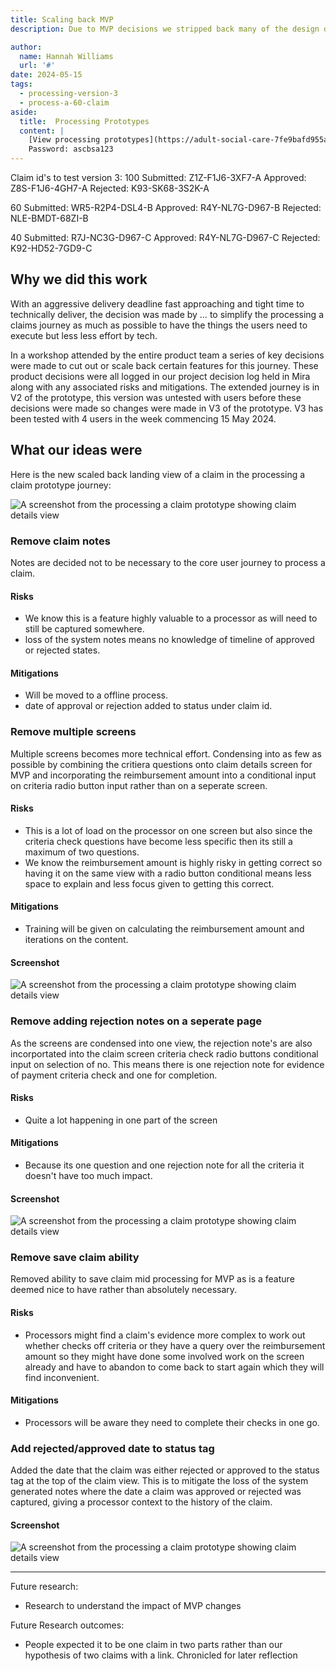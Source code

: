 ```yaml
---
title: Scaling back MVP
description: Due to MVP decisions we stripped back many of the design decisions to accommodate quicker technical delivery. 

author:
  name: Hannah Williams
  url: '#'
date: 2024-05-15
tags:
  - processing-version-3
  - process-a-60-claim
aside:
  title:  Processing Prototypes
  content: |
    [View processing prototypes](https://adult-social-care-7fe9bafd955a.herokuapp.com/version-index?area=Processing) 
    Password: ascbsa123
---
```


Claim id's to test version 3:
100
Submitted: Z1Z-F1J6-3XF7-A
Approved: Z8S-F1J6-4GH7-A
Rejected: K93-SK68-3S2K-A

60
Submitted: WR5-R2P4-DSL4-B
Approved: R4Y-NL7G-D967-B
Rejected: NLE-BMDT-68ZI-B

40
Submitted: R7J-NC3G-D967-C
Approved: R4Y-NL7G-D967-C
Rejected: K92-HD52-7GD9-C

## Why we did this work

With an aggressive delivery deadline fast approaching and tight time to technically deliver, the decision was made by … to simplify the processing a claims journey as much as possible to have the things the users need to execute but less less effort by tech. 

In a workshop attended by the entire product team a series of key decisions were made to cut out or scale back certain features for this journey. These product decisions were all logged in our project decision log held in Mira along with any associated risks and mitigations. The extended journey is in V2 of the prototype, this version was untested with users before these decisions were made so changes were made in V3 of the prototype. V3 has been tested with 4 users in the week commencing 15 May 2024.


## What our ideas were

Here is the new scaled back landing view of a claim in the processing a claim prototype journey:

![A screenshot from the processing a claim prototype showing claim details view](claim-details-v3.png "Claim details view of a unprocessed claim")

### Remove claim notes

Notes are decided not to be necessary to the core user journey to process a claim.

#### Risks

- We know this is a feature highly valuable to a processor as will need to still be captured somewhere. 
- loss of the system notes means no knowledge of timeline of approved or rejected states. 

#### Mitigations

- Will be moved to a offline process. 
- date of approval or rejection added to status under claim id.


### Remove multiple screens

Multiple screens becomes more technical effort. Condensing into as few as possible by combining the critiera questions onto claim details screen for MVP and incorporating the reimbursement amount into a conditional input on criteria radio button input rather than on a seperate screen.

#### Risks

- This is a lot of load on the processor on one screen but also since the criteria check questions have become less specific then its still a maximum of two questions. 
- We know the reimbursement amount is highly risky in getting correct so having it on the same view with a radio button conditional means less space to explain and less focus given to getting this correct.

#### Mitigations

- Training will be given on calculating the reimbursement amount and iterations on the content.

#### Screenshot

![A screenshot from the processing a claim prototype showing claim details view](claim-details-yes.png "Claim details view with yes checked radio selections")

### Remove adding rejection notes on a seperate page

As the screens are condensed into one view, the rejection note's are also incorportated into the claim screen criteria check radio buttons conditional input on selection of no. This means there is one rejection note for evidence of payment criteria check and one for completion. 

#### Risks
- Quite a lot happening in one part of the screen

#### Mitigations
- Because its one question and one rejection note for all the criteria it doesn't have too much impact.

#### Screenshot
![A screenshot from the processing a claim prototype showing claim details view](claim-details-no.png "Claim details view with no checked radio selections")


### Remove save claim ability 

Removed ability to save claim mid processing for MVP as is a feature deemed nice to have rather than absolutely necessary.

#### Risks

- Processors might find a claim's evidence more complex to work out whether checks off criteria or they have a query over the reimbursement amount so they might have done some involved work on the screen already and have to abandon to come back to start again which they will find inconvenient.  

#### Mitigations

- Processors will be aware they need to complete their checks in one go.


### Add rejected/approved date to status tag

Added the date that the claim was either rejected or approved to the status tag at the top of the claim view. This is to mitigate the loss of the system generated notes where the date a claim was approved or rejected was captured, giving a processor context to the history of the claim. 

#### Screenshot
![A screenshot from the processing a claim prototype showing claim details view](approved-claim.png "Claim details view with no checked radio selections")



------


Future research:
- Research to understand the impact of MVP changes


Future Research outcomes:
- People expected it to be one claim in two parts rather than our hypothesis of two claims with a link. Chronicled for later reflection


